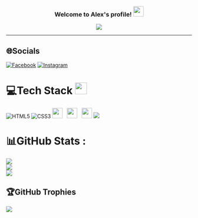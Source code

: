 <h3 align="center">
  Welcome to Alex's profile!
  <img src="https://media.giphy.com/media/hvRJCLFzcasrR4ia7z/giphy.gif" width="28">
</h3>
<p align="center">
  <a href="https://github.com/CodeWhiteWeb/CodeWhiteWeb"><img src="https://readme-typing-svg.herokuapp.com?color=%2336BCF7&center=true&vCenter=true&lines=Hi+%2C+welcome+to+my+Github+page;I+am+Alex+Adrian;I+am+a+High+school+student;Im+a+developer;Coffee+Lover+%3C3"></a>
</p>

---
## 🌐Socials
[![Facebook](https://img.shields.io/badge/Facebook-blue?logo=facebook)](https://www.facebook.com/profile.php?id=61577574271180) [![Instagram](https://img.shields.io/badge/Instagram-E4405F?style=flat-square&logo=Instagram&logoColor=white)](https://www.instagram.com/alex1406007?utm_source=qr&igsh=MWIzenExZGIOZ3M1aA==)
# 💻Tech Stack <img src = "https://media2.giphy.com/media/QssGEmpkyEOhBCb7e1/giphy.gif?cid=ecf05e47a0n3gi1bfqntqmob8g9aid1oyj2wr3ds3mg700bl&rid=giphy.gif" width = 32px> 
![HTML5](https://img.shields.io/badge/html5-%23E34F26.svg?style=for-the-badge&logo=html5&logoColor=white) ![CSS3](https://img.shields.io/badge/css3-%231572B6.svg?style=for-the-badge&logo=css3&logoColor=white) <img src="https://img.shields.io/badge/Python-3776AB?style=for-the-badge&logo=python&logoColor=white" height="28">
  &nbsp; 
  <img src="https://img.shields.io/badge/sublime_text-%23575757.svg?&style=for-the-badge&logo=sublime-text&logoColor=important" height="28">
&nbsp;
  <img src="https://img.shields.io/badge/Visual_Studio_Code-0078D4?style=for-the-badge&logo=visual%20studio%20code&logoColor=white" height="28">
<img src="https://camo.githubusercontent.com/f139e7edf0319db6f16a48314a4b5a717c8f74ba336f049817d1b92795d1c070/68747470733a2f2f696d672e736869656c64732e696f2f62616467652f432532422532422d3030353939433f7374796c653d666f722d7468652d6261646765266c6f676f3d63253242253242266c6f676f436f6c6f723d7768697465" height="28" data-canonical-src="https://img.shields.io/badge/C%2B%2B-00599C?style=for-the-badge&amp;logo=c%2B%2B&amp;logoColor=white" style="max-width: 100%; height: auto; max-height: 25px;">
# 📊GitHub Stats :
![](https://github-readme-stats.vercel.app/api?username=ImAlex14=radical&hide_border=false&include_all_commits=false&count_private=false)<br/>
![](https://github-readme-streak-stats.herokuapp.com/?user=ImAlex14&theme=radical&hide_border=false)<br/>
![](https://github-readme-stats.vercel.app/api/top-langs/?username=ImAlex14&theme=radical&hide_border=false&include_all_commits=false&count_private=false&layout=compact)

## 🏆GitHub Trophies
![](https://github-profile-trophy.vercel.app/?username=ImAlex14&theme=discord&no-frame=false&no-bg=false&margin-w=4)
